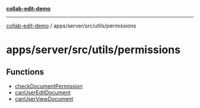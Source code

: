 [**collab-edit-demo**](../../../../../README.md)

***

[collab-edit-demo](../../../../../README.md) / apps/server/src/utils/permissions

# apps/server/src/utils/permissions

## Functions

- [checkDocumentPermission](functions/checkDocumentPermission.md)
- [canUserEditDocument](functions/canUserEditDocument.md)
- [canUserViewDocument](functions/canUserViewDocument.md)
